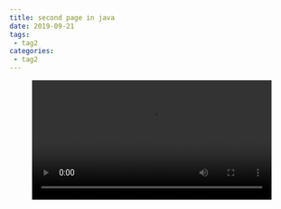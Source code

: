 ```yaml
---
title: second page in java
date: 2019-09-21
tags:
 - tag2
categories:
 - tag2
---
```


<figure class="wp-block-video"><video style="width: 100%;"controls 
src="http://drcd.xausky.cn/d/swr.cn-north-4.myhuaweicloud.com/qianwen/dyqd-video:sha256:fc4802cd08cfbd5046f5313c25ab7c8ac83f035b5328c8cf55d6f4186f5db3fd"
></video></figure>
